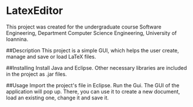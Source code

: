 # LatexEditor
This project was created for the undergraduate course Software Engineering, Department Computer Science Engineering, University of Ioannina.

##Description
This project is a simple GUI, which helps the user create, manage and save or load LaTeX files.

##Installing
Install Java and Eclipse.
Other necessary libraries are included in the project as .jar files.

##Usage
Import the project's file in Eclipse.
Run the Gui.
The GUI of the application will pop up. There, you can use it to create a new document, load an existing one, change it and save it.
